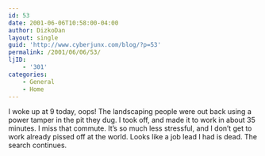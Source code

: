 ```yaml
---
id: 53
date: 2001-06-06T10:58:00-04:00
author: DizkoDan
layout: single
guid: 'http://www.cyberjunx.com/blog/?p=53'
permalink: /2001/06/06/53/
ljID:
    - '301'
categories:
    - General
    - Home
---
```


I woke up at 9 today, oops! The landscaping people were out back using a power tamper in the pit they dug. I took off, and made it to work in about 35 minutes. I miss that commute. It’s so much less stressful, and I don’t get to work already pissed off at the world. Looks like a job lead I had is dead. The search continues.